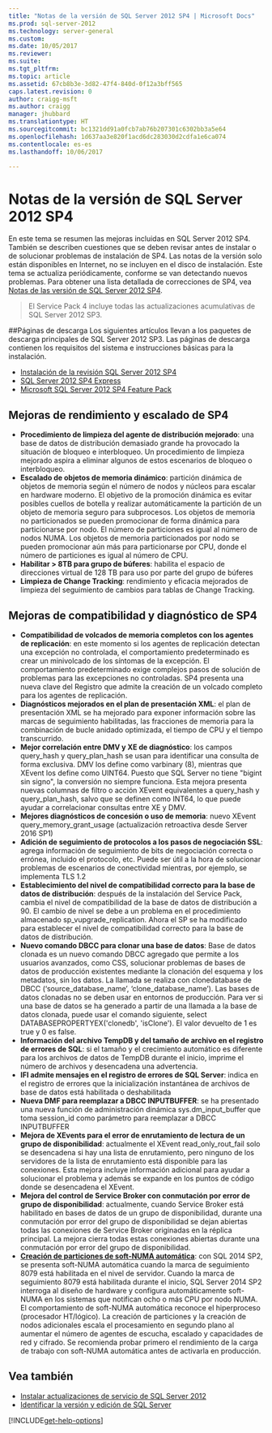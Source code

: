 ```yaml
---
title: "Notas de la versión de SQL Server 2012 SP4 | Microsoft Docs"
ms.prod: sql-server-2012
ms.technology: server-general
ms.custom: 
ms.date: 10/05/2017
ms.reviewer: 
ms.suite: 
ms.tgt_pltfrm: 
ms.topic: article
ms.assetid: 67cb8b3e-3d82-47f4-840d-0f12a3bff565
caps.latest.revision: 0
author: craigg-msft
ms.author: craigg
manager: jhubbard
ms.translationtype: HT
ms.sourcegitcommit: bc1321dd91a0fcb7ab76b207301c6302bb3a5e64
ms.openlocfilehash: 1d637aa3e820f1acd6dc283030d2cdfa1e6ca074
ms.contentlocale: es-es
ms.lasthandoff: 10/06/2017

---
```

# <a name="sql-server-2012-sp4-release-notes"></a>Notas de la versión de SQL Server 2012 SP4
En este tema se resumen las mejoras incluidas en SQL Server 2012 SP4. También se describen cuestiones que se deben revisar antes de instalar o de solucionar problemas de instalación de SP4. Las notas de la versión solo están disponibles en Internet, no se incluyen en el disco de instalación. Este tema se actualiza periódicamente, conforme se van detectando nuevos problemas. Para obtener una lista detallada de correcciones de SP4, vea [Notas de las versión de SQL Server 2012 SP4](https://go.microsoft.com/fwlink/?linkid=846937).  

> El Service Pack 4 incluye todas las actualizaciones acumulativas de SQL Server 2012 SP3.
  
##<a name="download-pages"></a>Páginas de descarga
Los siguientes artículos llevan a los paquetes de descarga principales de SQL Server 2012 SP3. Las páginas de descarga contienen los requisitos del sistema e instrucciones básicas para la instalación.
- [Instalación de la revisión SQL Server 2012 SP4](https://go.microsoft.com/fwlink/?linkid=846829)
- [SQL Server 2012 SP4 Express](https://go.microsoft.com/fwlink/?linkid=846905)
- [Microsoft SQL Server 2012 SP4 Feature Pack](https://go.microsoft.com/fwlink/?linkid=846907)

##  <a name="sp4-performance-and-scale-improvements"></a>Mejoras de rendimiento y escalado de SP4

- **Procedimiento de limpieza del agente de distribución mejorado**: una base de datos de distribución demasiado grande ha provocado la situación de bloqueo e interbloqueo. Un procedimiento de limpieza mejorado aspira a eliminar algunos de estos escenarios de bloqueo o interbloqueo. 
- **Escalado de objetos de memoria dinámico**: partición dinámica de objetos de memoria según el número de nodos y núcleos para escalar en hardware moderno. El objetivo de la promoción dinámica es evitar posibles cuellos de botella y realizar automáticamente la partición de un objeto de memoria seguro para subprocesos. Los objetos de memoria no particionados se pueden promocionar de forma dinámica para particionarse por nodo. El número de particiones es igual al número de nodos NUMA. Los objetos de memoria particionados por nodo se pueden promocionar aún más para particionarse por CPU, donde el número de particiones es igual al número de CPU.
- **Habilitar > 8TB para grupo de búferes**: habilita el espacio de direcciones virtual de 128 TB para uso por parte del grupo de búferes
- **Limpieza de Change Tracking**: rendimiento y eficacia mejorados de limpieza del seguimiento de cambios para tablas de Change Tracking. 

## <a name="sp4-supportability-and-diagnostics-improvements"></a>Mejoras de compatibilidad y diagnóstico de SP4

- **Compatibilidad de volcados de memoria completos con los agentes de replicación**: en este momento si los agentes de replicación detectan una excepción no controlada, el comportamiento predeterminado es crear un minivolcado de los síntomas de la excepción. El comportamiento predeterminado exige complejos pasos de solución de problemas para las excepciones no controladas. SP4 presenta una nueva clave del Registro que admite la creación de un volcado completo para los agentes de replicación.
- **Diagnósticos mejorados en el plan de presentación XML**: el plan de presentación XML se ha mejorado para exponer información sobre las marcas de seguimiento habilitadas, las fracciones de memoria para la combinación de bucle anidado optimizada, el tiempo de CPU y el tiempo transcurrido. 
- **Mejor correlación entre DMV y XE de diagnóstico**: los campos query_hash y query_plan_hash se usan para identificar una consulta de forma exclusiva. DMV los define como varbinary (8), mientras que XEvent los define como UINT64. Puesto que SQL Server no tiene "bigint sin signo", la conversión no siempre funciona. Esta mejora presenta nuevas columnas de filtro o acción XEvent equivalentes a query_hash y query_plan_hash, salvo que se definen como INT64, lo que puede ayudar a correlacionar consultas entre XE y DMV. 
- **Mejores diagnósticos de concesión o uso de memoria**: nuevo XEvent query_memory_grant_usage (actualización retroactiva desde Server 2016 SP1)
- **Adición de seguimiento de protocolos a los pasos de negociación SSL**: agrega información de seguimiento de bits de negociación correcta o errónea, incluido el protocolo, etc. Puede ser útil a la hora de solucionar problemas de escenarios de conectividad mientras, por ejemplo, se implementa TLS 1.2
- **Establecimiento del nivel de compatibilidad correcto para la base de datos de distribución**: después de la instalación del Service Pack, cambia el nivel de compatibilidad de la base de datos de distribución a 90. El cambio de nivel se debe a un problema en el procedimiento almacenado sp_vupgrade_replication. Ahora el SP se ha modificado para establecer el nivel de compatibilidad correcto para la base de datos de distribución. 
- **Nuevo comando DBCC para clonar una base de datos**: Base de datos clonada es un nuevo comando DBCC agregado que permite a los usuarios avanzados, como CSS, solucionar problemas de bases de datos de producción existentes mediante la clonación del esquema y los metadatos, sin los datos. La llamada se realiza con clonedatabase de DBCC (‘source_database_name’, ‘clone_database_name’). Las bases de datos clonadas no se deben usar en entornos de producción. Para ver si una base de datos se ha generado a partir de una llamada a la base de datos clonada, puede usar el comando siguiente, select DATABASEPROPERTYEX('clonedb', 'isClone'). El valor devuelto de 1 es true y 0 es false. 
- **Información del archivo TempDB y del tamaño de archivo en el registro de errores de SQL**: si el tamaño y el crecimiento automático es diferente para los archivos de datos de TempDB durante el inicio, imprime el número de archivos y desencadena una advertencia.
- **IFI admite mensajes en el registro de errores de SQL Server**: indica en el registro de errores que la inicialización instantánea de archivos de base de datos está habilitada o deshabilitada
- **Nueva DMF para reemplazar a DBCC INPUTBUFFER**: se ha presentado una nueva función de administración dinámica sys.dm_input_buffer que toma session_id como parámetro para reemplazar a DBCC INPUTBUFFER
- **Mejora de XEvents para el error de enrutamiento de lectura de un grupo de disponibilidad**: actualmente el XEvent read_only_rout_fail solo se desencadena si hay una lista de enrutamiento, pero ninguno de los servidores de la lista de enrutamiento está disponible para las conexiones. Esta mejora incluye información adicional para ayudar a solucionar el problema y además se expande en los puntos de código donde se desencadena el XEvent. 
- **Mejora del control de Service Broker con conmutación por error de grupo de disponibilidad**: actualmente, cuando Service Broker está habilitado en bases de datos de un grupo de disponibilidad, durante una conmutación por error del grupo de disponibilidad se dejan abiertas todas las conexiones de Service Broker originadas en la réplica principal. La mejora cierra todas estas conexiones abiertas durante una conmutación por error del grupo de disponibilidad.
- **[Creación de particiones de soft-NUMA automática](https://msdn.microsoft.com/library/ms345357(SQL.120).aspx)**: con SQL 2014 SP2, se presenta soft-NUMA automática cuando la marca de seguimiento 8079 está habilitada en el nivel de servidor. Cuando la marca de seguimiento 8079 está habilitada durante el inicio, SQL Server 2014 SP2 interroga al diseño de hardware y configura automáticamente soft-NUMA en los sistemas que notifican ocho o más CPU por nodo NUMA. El comportamiento de soft-NUMA automática reconoce el hiperproceso (procesador HT/lógico). La creación de particiones y la creación de nodos adicionales escala el procesamiento en segundo plano al aumentar el número de agentes de escucha, escalado y capacidades de red y cifrado. Se recomienda probar primero el rendimiento de la carga de trabajo con soft-NUMA automática antes de activarla en producción.

## <a name="see-also"></a>Vea también
- [Instalar actualizaciones de servicio de SQL Server 2012](https://msdn.microsoft.com/library/hh479746(v=sql.110).aspx)
- [Identificar la versión y edición de SQL Server](https://support.microsoft.com/en-us/help/321185)

[!INCLUDE[get-help-options](../includes/paragraph-content/get-help-options.md)]
